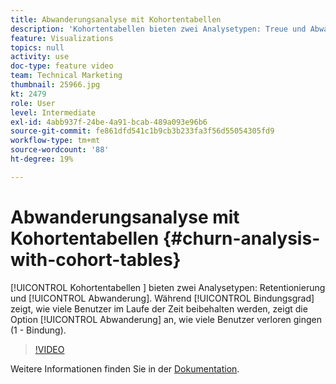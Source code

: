 ```yaml
---
title: Abwanderungsanalyse mit Kohortentabellen
description: 'Kohortentabellen bieten zwei Analysetypen: Treue und Abwanderung. Während die Treue zeigt, wie viele Benutzer im Laufe der Zeit beibehalten werden, zeigt die Option Abwanderung an, wie viele Benutzer verloren gingen (1 - Bindung).'
feature: Visualizations
topics: null
activity: use
doc-type: feature video
team: Technical Marketing
thumbnail: 25966.jpg
kt: 2479
role: User
level: Intermediate
exl-id: 4abb937f-24be-4a91-bcab-489a093e96b6
source-git-commit: fe861dfd541c1b9cb3b233fa3f56d55054305fd9
workflow-type: tm+mt
source-wordcount: '88'
ht-degree: 19%

---
```


# Abwanderungsanalyse mit Kohortentabellen {#churn-analysis-with-cohort-tables}

[!UICONTROL Kohortentabellen ] bieten zwei Analysetypen:   Retentionierung und  [!UICONTROL Abwanderung]. Während [!UICONTROL Bindungsgrad] zeigt, wie viele Benutzer im Laufe der Zeit beibehalten werden, zeigt die Option [!UICONTROL Abwanderung] an, wie viele Benutzer verloren gingen (1 - Bindung).

>[!VIDEO](https://video.tv.adobe.com/v/25966/?quality=12)

Weitere Informationen finden Sie in der [Dokumentation](https://experienceleague.adobe.com/docs/analytics/analyze/analysis-workspace/visualizations/cohort-table/cohort-analysis.html?lang=en).
